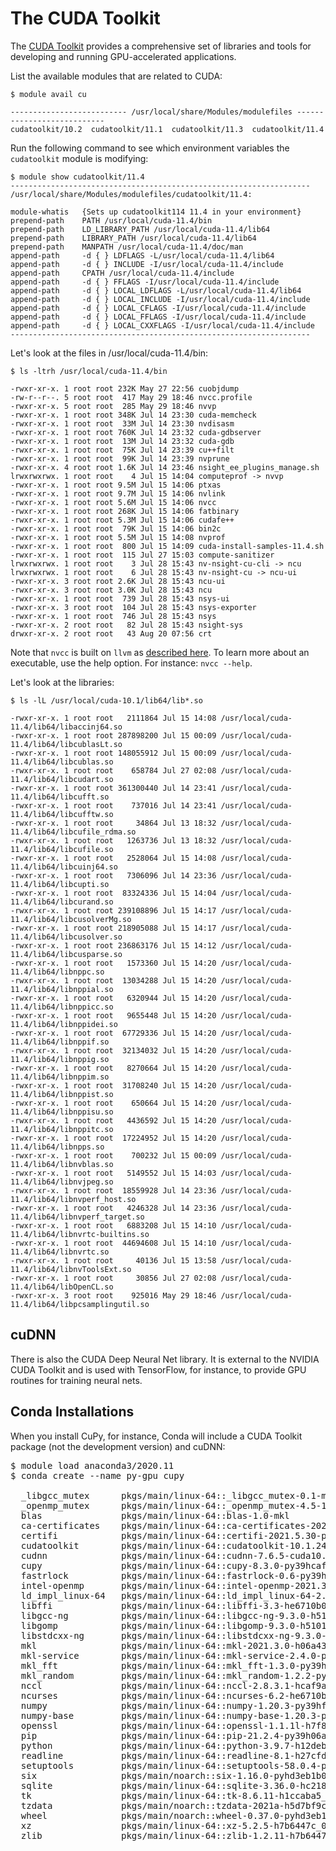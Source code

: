 # The CUDA Toolkit

The [CUDA Toolkit](https://developer.nvidia.com/cuda-toolkit) provides a comprehensive set of libraries and tools for developing and running GPU-accelerated applications.

List the available modules that are related to CUDA:

```
$ module avail cu

-------------------------- /usr/local/share/Modules/modulefiles ---------------------------
cudatoolkit/10.2  cudatoolkit/11.1  cudatoolkit/11.3  cudatoolkit/11.4
```

Run the following command to see which environment variables the `cudatoolkit` module is modifying:

```
$ module show cudatoolkit/11.4
-------------------------------------------------------------------
/usr/local/share/Modules/modulefiles/cudatoolkit/11.4:

module-whatis   {Sets up cudatoolkit114 11.4 in your environment}
prepend-path    PATH /usr/local/cuda-11.4/bin
prepend-path    LD_LIBRARY_PATH /usr/local/cuda-11.4/lib64
prepend-path    LIBRARY_PATH /usr/local/cuda-11.4/lib64
prepend-path    MANPATH /usr/local/cuda-11.4/doc/man
append-path     -d { } LDFLAGS -L/usr/local/cuda-11.4/lib64
append-path     -d { } INCLUDE -I/usr/local/cuda-11.4/include
append-path     CPATH /usr/local/cuda-11.4/include
append-path     -d { } FFLAGS -I/usr/local/cuda-11.4/include
append-path     -d { } LOCAL_LDFLAGS -L/usr/local/cuda-11.4/lib64
append-path     -d { } LOCAL_INCLUDE -I/usr/local/cuda-11.4/include
append-path     -d { } LOCAL_CFLAGS -I/usr/local/cuda-11.4/include
append-path     -d { } LOCAL_FFLAGS -I/usr/local/cuda-11.4/include
append-path     -d { } LOCAL_CXXFLAGS -I/usr/local/cuda-11.4/include
-------------------------------------------------------------------
```

Let's look at the files in /usr/local/cuda-11.4/bin:

```
$ ls -ltrh /usr/local/cuda-11.4/bin

-rwxr-xr-x. 1 root root 232K May 27 22:56 cuobjdump
-rw-r--r--. 5 root root  417 May 29 18:46 nvcc.profile
-rwxr-xr-x. 5 root root  285 May 29 18:46 nvvp
-rwxr-xr-x. 1 root root 348K Jul 14 23:30 cuda-memcheck
-rwxr-xr-x. 1 root root  33M Jul 14 23:30 nvdisasm
-rwxr-xr-x. 1 root root 760K Jul 14 23:32 cuda-gdbserver
-rwxr-xr-x. 1 root root  13M Jul 14 23:32 cuda-gdb
-rwxr-xr-x. 1 root root  75K Jul 14 23:39 cu++filt
-rwxr-xr-x. 1 root root  99K Jul 14 23:39 nvprune
-rwxr-xr-x. 4 root root 1.6K Jul 14 23:46 nsight_ee_plugins_manage.sh
lrwxrwxrwx. 1 root root    4 Jul 15 14:04 computeprof -> nvvp
-rwxr-xr-x. 1 root root 9.5M Jul 15 14:06 ptxas
-rwxr-xr-x. 1 root root 9.7M Jul 15 14:06 nvlink
-rwxr-xr-x. 1 root root 5.6M Jul 15 14:06 nvcc
-rwxr-xr-x. 1 root root 268K Jul 15 14:06 fatbinary
-rwxr-xr-x. 1 root root 5.3M Jul 15 14:06 cudafe++
-rwxr-xr-x. 1 root root  79K Jul 15 14:06 bin2c
-rwxr-xr-x. 1 root root 5.5M Jul 15 14:08 nvprof
-rwxr-xr-x. 1 root root  800 Jul 15 14:09 cuda-install-samples-11.4.sh
-rwxr-xr-x. 1 root root  115 Jul 27 15:03 compute-sanitizer
lrwxrwxrwx. 1 root root    3 Jul 28 15:43 nv-nsight-cu-cli -> ncu
lrwxrwxrwx. 1 root root    6 Jul 28 15:43 nv-nsight-cu -> ncu-ui
-rwxr-xr-x. 3 root root 2.6K Jul 28 15:43 ncu-ui
-rwxr-xr-x. 3 root root 3.0K Jul 28 15:43 ncu
-rwxr-xr-x. 1 root root  739 Jul 28 15:43 nsys-ui
-rwxr-xr-x. 3 root root  104 Jul 28 15:43 nsys-exporter
-rwxr-xr-x. 1 root root  746 Jul 28 15:43 nsys
-rwxr-xr-x. 2 root root   82 Jul 28 15:43 nsight-sys
drwxr-xr-x. 2 root root   43 Aug 20 07:56 crt
```

Note that `nvcc` is built on `llvm` as [described here](https://developer.nvidia.com/cuda-llvm-compiler). To learn more about an executable, use the help option. For instance: `nvcc --help`.


Let's look at the libraries:

```
$ ls -lL /usr/local/cuda-10.1/lib64/lib*.so

-rwxr-xr-x. 1 root root   2111864 Jul 15 14:08 /usr/local/cuda-11.4/lib64/libaccinj64.so
-rwxr-xr-x. 1 root root 287898200 Jul 15 00:09 /usr/local/cuda-11.4/lib64/libcublasLt.so
-rwxr-xr-x. 1 root root 148055912 Jul 15 00:09 /usr/local/cuda-11.4/lib64/libcublas.so
-rwxr-xr-x. 1 root root    658784 Jul 27 02:08 /usr/local/cuda-11.4/lib64/libcudart.so
-rwxr-xr-x. 1 root root 361300440 Jul 14 23:41 /usr/local/cuda-11.4/lib64/libcufft.so
-rwxr-xr-x. 1 root root    737016 Jul 14 23:41 /usr/local/cuda-11.4/lib64/libcufftw.so
-rwxr-xr-x. 1 root root     34864 Jul 13 18:32 /usr/local/cuda-11.4/lib64/libcufile_rdma.so
-rwxr-xr-x. 1 root root   1263736 Jul 13 18:32 /usr/local/cuda-11.4/lib64/libcufile.so
-rwxr-xr-x. 1 root root   2528064 Jul 15 14:08 /usr/local/cuda-11.4/lib64/libcuinj64.so
-rwxr-xr-x. 1 root root   7306096 Jul 14 23:36 /usr/local/cuda-11.4/lib64/libcupti.so
-rwxr-xr-x. 1 root root  83324336 Jul 15 14:04 /usr/local/cuda-11.4/lib64/libcurand.so
-rwxr-xr-x. 1 root root 239108896 Jul 15 14:17 /usr/local/cuda-11.4/lib64/libcusolverMg.so
-rwxr-xr-x. 1 root root 218905088 Jul 15 14:17 /usr/local/cuda-11.4/lib64/libcusolver.so
-rwxr-xr-x. 1 root root 236863176 Jul 15 14:12 /usr/local/cuda-11.4/lib64/libcusparse.so
-rwxr-xr-x. 1 root root   1573360 Jul 15 14:20 /usr/local/cuda-11.4/lib64/libnppc.so
-rwxr-xr-x. 1 root root  13034288 Jul 15 14:20 /usr/local/cuda-11.4/lib64/libnppial.so
-rwxr-xr-x. 1 root root   6320944 Jul 15 14:20 /usr/local/cuda-11.4/lib64/libnppicc.so
-rwxr-xr-x. 1 root root   9655448 Jul 15 14:20 /usr/local/cuda-11.4/lib64/libnppidei.so
-rwxr-xr-x. 1 root root  67729336 Jul 15 14:20 /usr/local/cuda-11.4/lib64/libnppif.so
-rwxr-xr-x. 1 root root  32134032 Jul 15 14:20 /usr/local/cuda-11.4/lib64/libnppig.so
-rwxr-xr-x. 1 root root   8270664 Jul 15 14:20 /usr/local/cuda-11.4/lib64/libnppim.so
-rwxr-xr-x. 1 root root  31708240 Jul 15 14:20 /usr/local/cuda-11.4/lib64/libnppist.so
-rwxr-xr-x. 1 root root    650664 Jul 15 14:20 /usr/local/cuda-11.4/lib64/libnppisu.so
-rwxr-xr-x. 1 root root   4436592 Jul 15 14:20 /usr/local/cuda-11.4/lib64/libnppitc.so
-rwxr-xr-x. 1 root root  17224952 Jul 15 14:20 /usr/local/cuda-11.4/lib64/libnpps.so
-rwxr-xr-x. 1 root root    700232 Jul 15 00:09 /usr/local/cuda-11.4/lib64/libnvblas.so
-rwxr-xr-x. 1 root root   5149552 Jul 15 14:03 /usr/local/cuda-11.4/lib64/libnvjpeg.so
-rwxr-xr-x. 1 root root  18559928 Jul 14 23:36 /usr/local/cuda-11.4/lib64/libnvperf_host.so
-rwxr-xr-x. 1 root root   4246328 Jul 14 23:36 /usr/local/cuda-11.4/lib64/libnvperf_target.so
-rwxr-xr-x. 1 root root   6883208 Jul 15 14:10 /usr/local/cuda-11.4/lib64/libnvrtc-builtins.so
-rwxr-xr-x. 1 root root  44694608 Jul 15 14:10 /usr/local/cuda-11.4/lib64/libnvrtc.so
-rwxr-xr-x. 1 root root     40136 Jul 15 13:58 /usr/local/cuda-11.4/lib64/libnvToolsExt.so
-rwxr-xr-x. 1 root root     30856 Jul 27 02:08 /usr/local/cuda-11.4/lib64/libOpenCL.so
-rwxr-xr-x. 3 root root    925016 May 29 18:46 /usr/local/cuda-11.4/lib64/libpcsamplingutil.so
```

## cuDNN

There is also the CUDA Deep Neural Net library. It is external to the NVIDIA CUDA Toolkit and is used with TensorFlow, for instance, to provide GPU routines for training neural nets.

## Conda Installations

When you install CuPy, for instance, Conda will include a CUDA Toolkit package (not the development version) and cuDNN:

<pre>
$ module load anaconda3/2020.11
$ conda create --name py-gpu cupy

  _libgcc_mutex      pkgs/main/linux-64::_libgcc_mutex-0.1-main
  _openmp_mutex      pkgs/main/linux-64::_openmp_mutex-4.5-1_gnu
  blas               pkgs/main/linux-64::blas-1.0-mkl
  ca-certificates    pkgs/main/linux-64::ca-certificates-2021.9.30-h06a4308_1
  certifi            pkgs/main/linux-64::certifi-2021.5.30-py39h06a4308_0
  cudatoolkit        pkgs/main/linux-64::cudatoolkit-10.1.243-h6bb024c_0
  cudnn              pkgs/main/linux-64::cudnn-7.6.5-cuda10.1_0
  cupy               pkgs/main/linux-64::cupy-8.3.0-py39hcaf9a05_0
  fastrlock          pkgs/main/linux-64::fastrlock-0.6-py39h2531618_0
  intel-openmp       pkgs/main/linux-64::intel-openmp-2021.3.0-h06a4308_3350
  ld_impl_linux-64   pkgs/main/linux-64::ld_impl_linux-64-2.35.1-h7274673_9
  libffi             pkgs/main/linux-64::libffi-3.3-he6710b0_2
  libgcc-ng          pkgs/main/linux-64::libgcc-ng-9.3.0-h5101ec6_17
  libgomp            pkgs/main/linux-64::libgomp-9.3.0-h5101ec6_17
  libstdcxx-ng       pkgs/main/linux-64::libstdcxx-ng-9.3.0-hd4cf53a_17
  mkl                pkgs/main/linux-64::mkl-2021.3.0-h06a4308_520
  mkl-service        pkgs/main/linux-64::mkl-service-2.4.0-py39h7f8727e_0
  mkl_fft            pkgs/main/linux-64::mkl_fft-1.3.0-py39h42c9631_2
  mkl_random         pkgs/main/linux-64::mkl_random-1.2.2-py39h51133e4_0
  nccl               pkgs/main/linux-64::nccl-2.8.3.1-hcaf9a05_0
  ncurses            pkgs/main/linux-64::ncurses-6.2-he6710b0_1
  numpy              pkgs/main/linux-64::numpy-1.20.3-py39hf144106_0
  numpy-base         pkgs/main/linux-64::numpy-base-1.20.3-py39h74d4b33_0
  openssl            pkgs/main/linux-64::openssl-1.1.1l-h7f8727e_0
  pip                pkgs/main/linux-64::pip-21.2.4-py39h06a4308_0
  python             pkgs/main/linux-64::python-3.9.7-h12debd9_1
  readline           pkgs/main/linux-64::readline-8.1-h27cfd23_0
  setuptools         pkgs/main/linux-64::setuptools-58.0.4-py39h06a4308_0
  six                pkgs/main/noarch::six-1.16.0-pyhd3eb1b0_0
  sqlite             pkgs/main/linux-64::sqlite-3.36.0-hc218d9a_0
  tk                 pkgs/main/linux-64::tk-8.6.11-h1ccaba5_0
  tzdata             pkgs/main/noarch::tzdata-2021a-h5d7bf9c_0
  wheel              pkgs/main/noarch::wheel-0.37.0-pyhd3eb1b0_1
  xz                 pkgs/main/linux-64::xz-5.2.5-h7b6447c_0
  zlib               pkgs/main/linux-64::zlib-1.2.11-h7b6447c_3
</pre>
